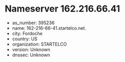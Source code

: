 # Nameserver 162.216.66.41

* as_number: 395236
* name: 162-216-66-41.startelco.net.
* city: Fordoche
* country: US
* organization: STARTELCO
* version: Unknown
* dnssec: Unknown
